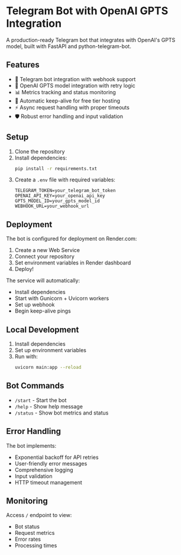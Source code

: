 # Telegram Bot with OpenAI GPTS Integration

A production-ready Telegram bot that integrates with OpenAI's GPTS model, built with FastAPI and python-telegram-bot.

## Features

- 🤖 Telegram bot integration with webhook support
- 🧠 OpenAI GPTS model integration with retry logic
- 📊 Metrics tracking and status monitoring
- 🔄 Automatic keep-alive for free tier hosting
- ⚡️ Async request handling with proper timeouts
- 🛡️ Robust error handling and input validation

## Setup

1. Clone the repository
2. Install dependencies:
   ```bash
   pip install -r requirements.txt
   ```
3. Create a `.env` file with required variables:
   ```
   TELEGRAM_TOKEN=your_telegram_bot_token
   OPENAI_API_KEY=your_openai_api_key
   GPTS_MODEL_ID=your_gpts_model_id
   WEBHOOK_URL=your_webhook_url
   ```

## Deployment

The bot is configured for deployment on Render.com:

1. Create a new Web Service
2. Connect your repository
3. Set environment variables in Render dashboard
4. Deploy!

The service will automatically:
- Install dependencies
- Start with Gunicorn + Uvicorn workers
- Set up webhook
- Begin keep-alive pings

## Local Development

1. Install dependencies
2. Set up environment variables
3. Run with:
   ```bash
   uvicorn main:app --reload
   ```

## Bot Commands

- `/start` - Start the bot
- `/help` - Show help message
- `/status` - Show bot metrics and status

## Error Handling

The bot implements:
- Exponential backoff for API retries
- User-friendly error messages
- Comprehensive logging
- Input validation
- HTTP timeout management

## Monitoring

Access `/` endpoint to view:
- Bot status
- Request metrics
- Error rates
- Processing times 